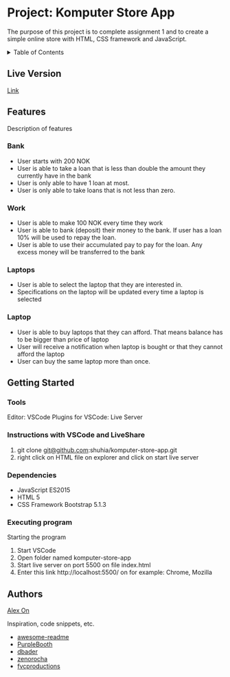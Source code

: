 # Project: Komputer Store App

The purpose of this project is to complete assignment 1 and to create a simple online store with HTML, CSS framework and JavaScript.

<details>
  <summary>Table of Contents</summary>
  <ol>
    <li>
      <a href="#features">Features</a>
      <ul>
        <li><a href="#bank">Bank</a></li>
        <li><a href="#work">Work</a></li>
        <li><a href="#laptop">Laptop</a></li>
        <li><a href="#laptops">Laptops</a></li>
      </ul>
    </li>
    <li>
      <a href="#getting-started">Getting Started</a>
      <ul>
        <li><a href="#tools">Tools</a></li>
        <li><a href="#installation">Installation</a></li>
        <li><a href="#instructions-with-VSCode-and-liveShare">Instructions with VSCode and LiveShare</a></li>
        <li><a href="#dependencies">Dependencies</li>
        <li><a href="#executing-program">Executing program</li>
      </ul>
    </li>
    <li><a href="#authors">Authors</a></li>
 
  </ol>
</details>

## Live Version

[Link](https://shuhia.github.io/komputer-store-app/)

## Features

Description of features

### Bank

- User starts with 200 NOK
- User is able to take a loan that is less than double the amount they currently have in the bank
- User is only able to have 1 loan at most.
- User is only able to take loans that is not less than zero.

### Work

- User is able to make 100 NOK every time they work
- User is able to bank (deposit) their money to the bank. If user has a loan 10% will be used to repay the loan.
- User is able to use their accumulated pay to pay for the loan. Any excess money will be transferred to the bank

### Laptops

- User is able to select the laptop that they are interested in.
- Specifications on the laptop will be updated every time a laptop is selected

### Laptop

- User is able to buy laptops that they can afford. That means balance has to be bigger than price of laptop
- User will receive a notification when laptop is bought or that they cannot afford the laptop
- User can buy the same laptop more than once.

## Getting Started

### Tools

Editor: VSCode
Plugins for VSCode: Live Server

### Instructions with VSCode and LiveShare

1. git clone git@github.com:shuhia/komputer-store-app.git
2. right click on HTML file on explorer and click on start live server

### Dependencies

- JavaScript ES2015
- HTML 5
- CSS Framework Bootstrap 5.1.3

### Executing program

Starting the program

1. Start VSCode
2. Open folder named komputer-store-app
3. Start live server on port 5500 on file index.html
4. Enter this link http://localhost:5500/ on for example: Chrome, Mozilla

## Authors

[Alex On](https://www.linkedin.com/in/alex-on-0a08b8107/)

Inspiration, code snippets, etc.

- [awesome-readme](https://github.com/matiassingers/awesome-readme)
- [PurpleBooth](https://gist.github.com/PurpleBooth/109311bb0361f32d87a2)
- [dbader](https://github.com/dbader/readme-template)
- [zenorocha](https://gist.github.com/zenorocha/4526327)
- [fvcproductions](https://gist.github.com/fvcproductions/1bfc2d4aecb01a834b46)
